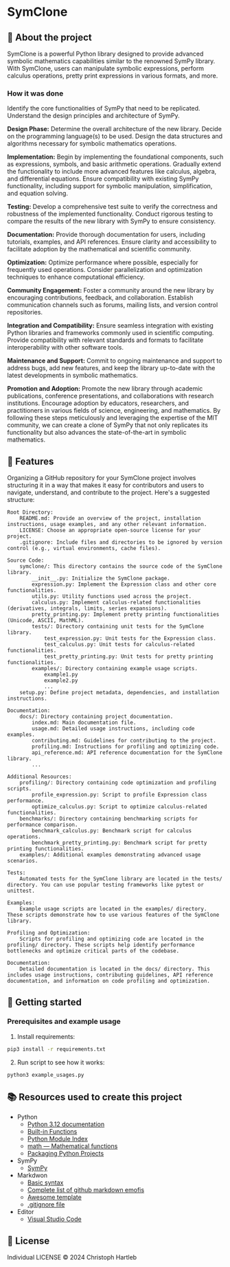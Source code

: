 # SymClone

## :newspaper: About the project

SymClone is a powerful Python library designed to provide advanced symbolic mathematics capabilities similar to the renowned SymPy library. With SymClone, users can manipulate symbolic expressions, perform calculus operations, pretty print expressions in various formats, and more.

### How it was done

Identify the core functionalities of SymPy that need to be replicated.
Understand the design principles and architecture of SymPy.

__Design Phase:__
Determine the overall architecture of the new library.
Decide on the programming language(s) to be used.
Design the data structures and algorithms necessary for symbolic mathematics operations.

__Implementation:__
Begin by implementing the foundational components, such as expressions, symbols, and basic arithmetic operations.
Gradually extend the functionality to include more advanced features like calculus, algebra, and differential equations.
Ensure compatibility with existing SymPy functionality, including support for symbolic manipulation, simplification, and equation solving.

__Testing:__
Develop a comprehensive test suite to verify the correctness and robustness of the implemented functionality.
Conduct rigorous testing to compare the results of the new library with SymPy to ensure consistency.

__Documentation:__
Provide thorough documentation for users, including tutorials, examples, and API references.
Ensure clarity and accessibility to facilitate adoption by the mathematical and scientific community.

__Optimization:__
Optimize performance where possible, especially for frequently used operations.
Consider parallelization and optimization techniques to enhance computational efficiency.

__Community Engagement:__
Foster a community around the new library by encouraging contributions, feedback, and collaboration.
Establish communication channels such as forums, mailing lists, and version control repositories.

__Integration and Compatibility:__
Ensure seamless integration with existing Python libraries and frameworks commonly used in scientific computing.
Provide compatibility with relevant standards and formats to facilitate interoperability with other software tools.

__Maintenance and Support:__
Commit to ongoing maintenance and support to address bugs, add new features, and keep the library up-to-date with the latest developments in symbolic mathematics.

__Promotion and Adoption:__
Promote the new library through academic publications, conference presentations, and collaborations with research institutions.
Encourage adoption by educators, researchers, and practitioners in various fields of science, engineering, and mathematics.
By following these steps meticulously and leveraging the expertise of the MIT community, we can create a clone of SymPy that not only replicates its functionality but also advances the state-of-the-art in symbolic mathematics.

## :notebook: Features

Organizing a GitHub repository for your SymClone project involves structuring it in a way that makes it easy for contributors and users to navigate, understand, and contribute to the project. Here's a suggested structure:

    Root Directory:
        README.md: Provide an overview of the project, installation instructions, usage examples, and any other relevant information.
        LICENSE: Choose an appropriate open-source license for your project.
        .gitignore: Include files and directories to be ignored by version control (e.g., virtual environments, cache files).

    Source Code:
        symclone/: This directory contains the source code of the SymClone library.
            __init__.py: Initialize the SymClone package.
            expression.py: Implement the Expression class and other core functionalities.
            utils.py: Utility functions used across the project.
            calculus.py: Implement calculus-related functionalities (derivatives, integrals, limits, series expansions).
            pretty_printing.py: Implement pretty printing functionalities (Unicode, ASCII, MathML).
            tests/: Directory containing unit tests for the SymClone library.
                test_expression.py: Unit tests for the Expression class.
                test_calculus.py: Unit tests for calculus-related functionalities.
                test_pretty_printing.py: Unit tests for pretty printing functionalities.
            examples/: Directory containing example usage scripts.
                example1.py
                example2.py
                ...
        setup.py: Define project metadata, dependencies, and installation instructions.

    Documentation:
        docs/: Directory containing project documentation.
            index.md: Main documentation file.
            usage.md: Detailed usage instructions, including code examples.
            contributing.md: Guidelines for contributing to the project.
            profiling.md: Instructions for profiling and optimizing code.
            api_reference.md: API reference documentation for the SymClone library.
            ...

    Additional Resources:
        profiling/: Directory containing code optimization and profiling scripts.
            profile_expression.py: Script to profile Expression class performance.
            optimize_calculus.py: Script to optimize calculus-related functionalities.
        benchmarks/: Directory containing benchmarking scripts for performance comparison.
            benchmark_calculus.py: Benchmark script for calculus operations.
            benchmark_pretty_printing.py: Benchmark script for pretty printing functionalities.
        examples/: Additional examples demonstrating advanced usage scenarios.

    Tests:
        Automated tests for the SymClone library are located in the tests/ directory. You can use popular testing frameworks like pytest or unittest.

    Examples:
        Example usage scripts are located in the examples/ directory. These scripts demonstrate how to use various features of the SymClone library.

    Profiling and Optimization:
        Scripts for profiling and optimizing code are located in the profiling/ directory. These scripts help identify performance bottlenecks and optimize critical parts of the codebase.

    Documentation:
        Detailed documentation is located in the docs/ directory. This includes usage instructions, contributing guidelines, API reference documentation, and information on code profiling and optimization.

## :runner: Getting started

### Prerequisites and example usage

1. Install requirements:

```bash
pip3 install -r requirements.txt
```

2. Run script to see how it works:

```bash
python3 example_usages.py
```

## :books: Resources used to create this project

* Python
  * [Python 3.12 documentation](https://docs.python.org/3/)
  * [Built-in Functions](https://docs.python.org/3/library/functions.html)
  * [Python Module Index](https://docs.python.org/3/py-modindex.html)
  * [math — Mathematical functions](https://docs.python.org/3/library/math.html)
  * [Packaging Python Projects](https://packaging.python.org/en/latest/tutorials/packaging-projects/)
* SymPy
  * [SymPy](https://www.sympy.org/en/index.html)
* Markdwon
  * [Basic syntax](https://www.markdownguide.org/basic-syntax/)
  * [Complete list of github markdown emofis](https://dev.to/nikolab/complete-list-of-github-markdown-emoji-markup-5aia)
  * [Awesome template](http://github.com/Human-Activity-Recognition/blob/main/README.md)
  * [.gitignore file](https://git-scm.com/docs/gitignore)
* Editor
  * [Visual Studio Code](https://code.visualstudio.com/)

## :bookmark: License

Individual LICENSE :copyright: 2024 Christoph Hartleb



